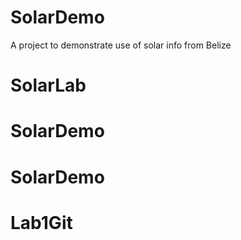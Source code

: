 # SolarDemo
A project to demonstrate use of solar info from Belize
# SolarLab
# SolarDemo
# SolarDemo
# Lab1Git
